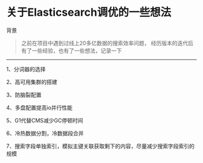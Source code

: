 # 关于Elasticsearch调优的一些想法

背景

>之前在项目中遇到过线上20多亿数据的搜索效率问题，
经历版本的迭代后有了一些经验，也有了一些想法，记录一下
---

1、分词器的选择

2、高可用集群的搭建

3、防脑裂配置

4、多盘配置提高io并行性能

5、G1代替CMS减少GC停顿时间

6、冷热数据分割，冷数据段合并

7、搜索字段单独索引，模拟主键关联获取剩下的内容，尽量减少搜索字段索引的规模